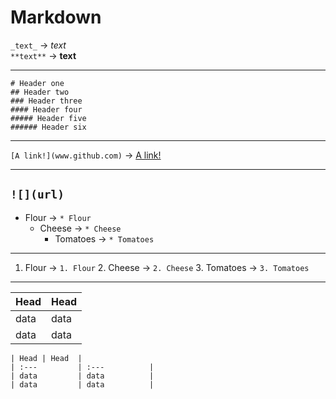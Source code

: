 Markdown
===========


`_text_` 		-> _text_<br />
`**text**` 	-> **text**


----------

`# Header one `			<br />
`## Header two `		<br />
`### Header three `		<br />
`#### Header four `		<br />
`##### Header five `	<br />
`###### Header six `

----------


`[A link!](www.github.com)` -> [A link!](www.github.com)

----------


`![](url)`
----------


* Flour -> `* Flour`
	* Cheese -> `* Cheese`
		* Tomatoes -> `* Tomatoes`

----------

1. Flour -> `1. Flour`
	2. Cheese -> `2. Cheese`
		3. Tomatoes -> `3. Tomatoes`


----------

| Head	| Head 	|
| :---	| :---	|
| data	| data	|
| data	| data	|

`| Head	| Head 	|`<br />
`| :---			| :---			|`<br />
`| data			| data			|`<br />
`| data			| data			|`<br />